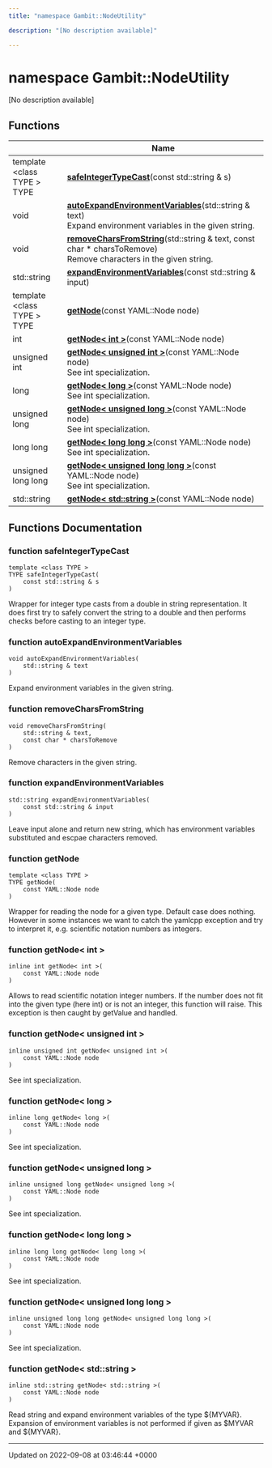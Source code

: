 ```yaml
---
title: "namespace Gambit::NodeUtility"

description: "[No description available]"

---
```


# namespace Gambit::NodeUtility

[No description available]

## Functions

|                | Name           |
| -------------- | -------------- |
| template <class TYPE \> <br>TYPE | **[safeIntegerTypeCast](/documentation/code/namespaces/namespacegambit_1_1nodeutility/#function-safeintegertypecast)**(const std::string & s) |
| void | **[autoExpandEnvironmentVariables](/documentation/code/namespaces/namespacegambit_1_1nodeutility/#function-autoexpandenvironmentvariables)**(std::string & text)<br>Expand environment variables in the given string.  |
| void | **[removeCharsFromString](/documentation/code/namespaces/namespacegambit_1_1nodeutility/#function-removecharsfromstring)**(std::string & text, const char * charsToRemove)<br>Remove characters in the given string.  |
| std::string | **[expandEnvironmentVariables](/documentation/code/namespaces/namespacegambit_1_1nodeutility/#function-expandenvironmentvariables)**(const std::string & input) |
| template <class TYPE \> <br>TYPE | **[getNode](/documentation/code/namespaces/namespacegambit_1_1nodeutility/#function-getnode)**(const YAML::Node node) |
| int | **[getNode< int >](/documentation/code/namespaces/namespacegambit_1_1nodeutility/#function-getnode-int)**(const YAML::Node node) |
| unsigned int | **[getNode< unsigned int >](/documentation/code/namespaces/namespacegambit_1_1nodeutility/#function-getnode-unsigned-int)**(const YAML::Node node)<br>See int specialization.  |
| long | **[getNode< long >](/documentation/code/namespaces/namespacegambit_1_1nodeutility/#function-getnode-long)**(const YAML::Node node)<br>See int specialization.  |
| unsigned long | **[getNode< unsigned long >](/documentation/code/namespaces/namespacegambit_1_1nodeutility/#function-getnode-unsigned-long)**(const YAML::Node node)<br>See int specialization.  |
| long long | **[getNode< long long >](/documentation/code/namespaces/namespacegambit_1_1nodeutility/#function-getnode-long-long)**(const YAML::Node node)<br>See int specialization.  |
| unsigned long long | **[getNode< unsigned long long >](/documentation/code/namespaces/namespacegambit_1_1nodeutility/#function-getnode-unsigned-long-long)**(const YAML::Node node)<br>See int specialization.  |
| std::string | **[getNode< std::string >](/documentation/code/namespaces/namespacegambit_1_1nodeutility/#function-getnode-std-string)**(const YAML::Node node) |


## Functions Documentation

### function safeIntegerTypeCast

```
template <class TYPE >
TYPE safeIntegerTypeCast(
    const std::string & s
)
```


Wrapper for integer type casts from a double in string representation. It does first try to safely convert the string to a double and then performs checks before casting to an integer type. 


### function autoExpandEnvironmentVariables

```
void autoExpandEnvironmentVariables(
    std::string & text
)
```

Expand environment variables in the given string. 

### function removeCharsFromString

```
void removeCharsFromString(
    std::string & text,
    const char * charsToRemove
)
```

Remove characters in the given string. 

### function expandEnvironmentVariables

```
std::string expandEnvironmentVariables(
    const std::string & input
)
```


Leave input alone and return new string, which has environment variables substituted and escpae characters removed. 


### function getNode

```
template <class TYPE >
TYPE getNode(
    const YAML::Node node
)
```


Wrapper for reading the node for a given type. Default case does nothing. However in some instances we want to catch the yamlcpp exception and try to interpret it, e.g. scientific notation numbers as integers. 


### function getNode< int >

```
inline int getNode< int >(
    const YAML::Node node
)
```


Allows to read scientific notation integer numbers. If the number does not fit into the given type (here int) or is not an integer, this function will raise. This exception is then caught by getValue and handled. 


### function getNode< unsigned int >

```
inline unsigned int getNode< unsigned int >(
    const YAML::Node node
)
```

See int specialization. 

### function getNode< long >

```
inline long getNode< long >(
    const YAML::Node node
)
```

See int specialization. 

### function getNode< unsigned long >

```
inline unsigned long getNode< unsigned long >(
    const YAML::Node node
)
```

See int specialization. 

### function getNode< long long >

```
inline long long getNode< long long >(
    const YAML::Node node
)
```

See int specialization. 

### function getNode< unsigned long long >

```
inline unsigned long long getNode< unsigned long long >(
    const YAML::Node node
)
```

See int specialization. 

### function getNode< std::string >

```
inline std::string getNode< std::string >(
    const YAML::Node node
)
```


Read string and expand environment variables of the type ${MYVAR}. Expansion of environment variables is not performed if given as $MYVAR and ${MYVAR}. 






-------------------------------

Updated on 2022-09-08 at 03:46:44 +0000